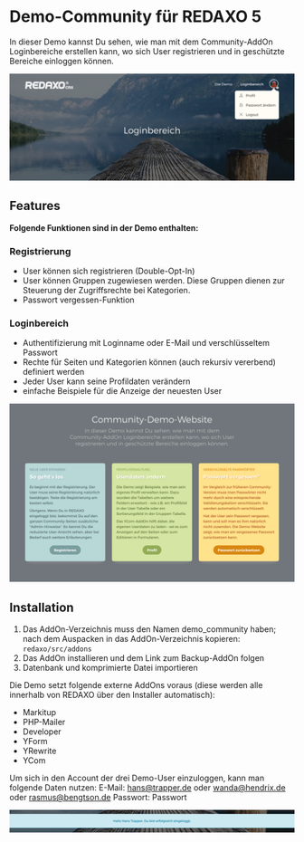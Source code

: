 Demo-Community für REDAXO 5
===========================

In dieser Demo kannst Du sehen, wie man mit dem Community-AddOn Loginbereiche erstellen kann, wo sich User registrieren und in geschützte Bereiche einloggen können.

![Screenshot](https://raw.githubusercontent.com/FriendsOfREDAXO/demo_community/assets/demo_community_01.jpg)

Features
--------

**Folgende Funktionen sind in der Demo enthalten:**

### Registrierung

- User können sich registrieren (Double-Opt-In)
- User können Gruppen zugewiesen werden. Diese Gruppen dienen zur Steuerung der Zugriffsrechte bei Kategorien.
- Passwort vergessen-Funktion

### Loginbereich

- Authentifizierung mit Loginname oder E-Mail und verschlüsseltem Passwort
- Rechte für Seiten und Kategorien können (auch rekursiv vererbend) definiert werden
- Jeder User kann seine Profildaten verändern
- einfache Beispiele für die Anzeige der neuesten User


![Screenshot](https://raw.githubusercontent.com/FriendsOfREDAXO/demo_community/assets/demo_community_03.png)


Installation
------------

1. Das AddOn-Verzeichnis muss den Namen demo_community haben; nach dem Auspacken in das AddOn-Verzeichnis kopieren: `redaxo/src/addons`
2. Das AddOn installieren und dem Link zum Backup-AddOn folgen
3. Datenbank und komprimierte Datei importieren

Die Demo setzt folgende externe AddOns voraus (diese werden alle innerhalb von REDAXO über den Installer automatisch):

- Markitup
- PHP-Mailer
- Developer
- YForm
- YRewrite
- YCom

Um sich in den Account der drei Demo-User einzuloggen, kann man folgende Daten nutzen:
E-Mail: 	hans@trapper.de oder wanda@hendrix.de oder rasmus@bengtson.de
Passwort: Passwort


![Screenshot](https://raw.githubusercontent.com/FriendsOfREDAXO/demo_community/assets/demo_community_02.jpg)



